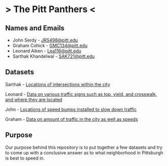 # > **The Pitt Panthers** <
## Names and Emails
- John Serdy - JRS498@pitt.edu
- Graham Cohick - GMC134@pitt.edu
- Leonard Aiken - Lea116@pitt.edu
- Sarthak Khandelwal - SAK721@pitt.edu
## Datasets
Sarthak - [Locations of intersections within the city](https://data.wprdc.org/dataset/city-traffic-signs/resource/d078a6b5-83a3-4723-a3a9-5371cfe1cc0c)

Leonard - [Data on various traffic signs such as top, yield, and crosswalk, and where they are located](https://data.wprdc.org/dataset/city-of-pittsburgh-markings/resource/632fbb91-c55d-4221-a8ad-91c72902bc61) 

John - [Locations of speed bumps installed to slow down traffic](https://data.wprdc.org/dataset/city-of-pittsburgh-speed-humps/resource/37b2ac41-ae8e-4de1-8405-157e05dc3640)

Graham - [ Data on amount of traffic in the city as well as speeds](https://data.wprdc.org/dataset/traffic-count-data-city-of-pittsburgh/resource/6dfd4f8f-cbf5-4917-a5eb-fd07f4403167)

## Purpose
Our purpose behind this repository is to put together a few datasets and try to come up with a conclusive answer as to what neighborhood in Pittsburgh is best to speed in.
